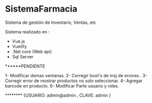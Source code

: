 # SistemaFarmacia
Sistema de gestión de Inventario, Ventas, etc

Sistema realizado en :
- Vue.js 
- Vuetify
- .Net core (Web api)
- Sql Server



******PENDIENTE

1- Modificar demas ventanas.
2- Corregir boot's de msj de errores .
3- Corregir error de mostrar productos no solo seleccionar.
4- Agregar barcode en producto.
6- Modificar Parte usuario y roles.

********  {USUARIO: admin@admin , CLAVE: admin } 
